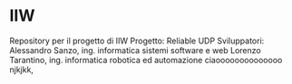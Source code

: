 # IIW
Repository per il progetto di IIW
Progetto: Reliable UDP
Sviluppatori:
Alessandro Sanzo, ing. informatica sistemi software e web
Lorenzo Tarantino, ing. informatica robotica ed automazione
ciaoooooooooooooo
njkjkk,
